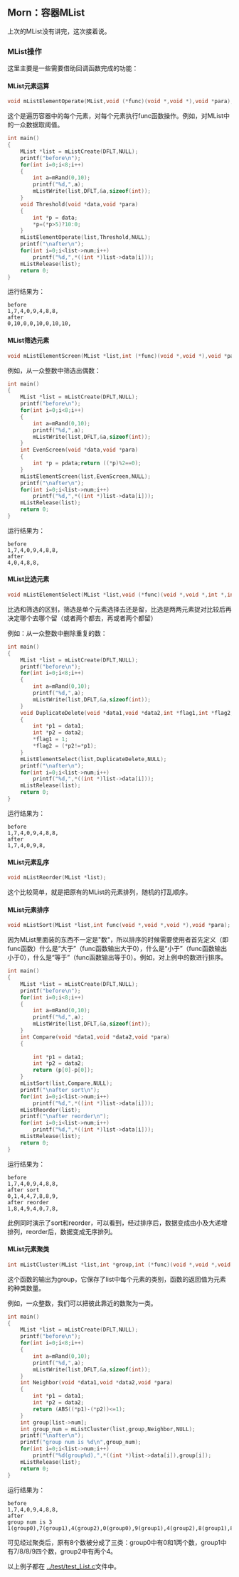 ## Morn：容器MList

上次的MList没有讲完，这次接着说。

### MList操作

这里主要是一些需要借助回调函数完成的功能：



#### MList元素运算

```c
void mListElementOperate(MList,void (*func)(void *,void *),void *para);
```

这个是遍历容器中的每个元素，对每个元素执行func函数操作。例如，对MList中的一众数据取阈值。

```c
int main()
{
    MList *list = mListCreate(DFLT,NULL);
    printf("before\n");
    for(int i=0;i<8;i++)
    {
        int a=mRand(0,10);
        printf("%d,",a);
        mListWrite(list,DFLT,&a,sizeof(int));
    }
    void Threshold(void *data,void *para)
    {
        int *p = data;
        *p=(*p>5)?10:0;
    }
    mListElementOperate(list,Threshold,NULL);
    printf("\nafter\n");
    for(int i=0;i<list->num;i++)
        printf("%d,",*((int *)list->data[i]));
    mListRelease(list);
    return 0;
}
```

运行结果为：

```
before
1,7,4,0,9,4,8,8,
after
0,10,0,0,10,0,10,10,
```



#### MList筛选元素

```c
void mListElementScreen(MList *list,int (*func)(void *,void *),void *para);
```

例如，从一众整数中筛选出偶数：

```c
int main()
{
    MList *list = mListCreate(DFLT,NULL);
    printf("before\n");
    for(int i=0;i<8;i++)
    {
        int a=mRand(0,10);
        printf("%d,",a);
        mListWrite(list,DFLT,&a,sizeof(int));
    }
    int EvenScreen(void *data,void *para)
    {
        int *p = pdata;return ((*p)%2==0);
    }
    mListElementScreen(list,EvenScreen,NULL);
    printf("\nafter\n");
    for(int i=0;i<list->num;i++)
        printf("%d,",*((int *)list->data[i]));
    mListRelease(list);
    return 0;
}
```

运行结果为：

```
before
1,7,4,0,9,4,8,8,
after
4,0,4,8,8,
```



#### MList比选元素

```c
void mListElementSelect(MList *list,void (*func)(void *,void *,int *,int *,void *),void *para);
```

比选和筛选的区别，筛选是单个元素选择去还是留，比选是两两元素捉对比较后再决定哪个去哪个留（或者两个都去，再或者两个都留）

例如：从一众整数中删除重复的数：

```c
int main()
{
    MList *list = mListCreate(DFLT,NULL);
    printf("before\n");
    for(int i=0;i<8;i++)
    {
        int a=mRand(0,10);
        printf("%d,",a);
        mListWrite(list,DFLT,&a,sizeof(int));
    }
    void DuplicateDelete(void *data1,void *data2,int *flag1,int *flag2,void *para)
    {
        int *p1 = data1;
        int *p2 = data2;
        *flag1 = 1;
        *flag2 = (*p2!=*p1);
    }
    mListElementSelect(list,DuplicateDelete,NULL);
    printf("\nafter\n");
    for(int i=0;i<list->num;i++)
        printf("%d,",*((int *)list->data[i]));
    mListRelease(list);
    return 0;
}
```

运行结果为：

```
before
1,7,4,0,9,4,8,8,
after
1,7,4,0,9,8,
```



#### MList元素乱序

```c
void mListReorder(MList *list);
```

这个比较简单，就是把原有的MList的元素排列，随机的打乱顺序。



#### MList元素排序

```c
void mListSort(MList *list,int func(void *,void *,void *),void *para);
```

因为MList里面装的东西不一定是"数"，所以排序的时候需要使用者首先定义（即func函数）什么是“大于”（func函数输出大于0），什么是“小于”（func函数输出小于0），什么是“等于”（func函数输出等于0）。例如，对上例中的数进行排序。

```c
int main()
{
    MList *list = mListCreate(DFLT,NULL);
    printf("before\n");
    for(int i=0;i<8;i++)
    {
        int a=mRand(0,10);
        printf("%d,",a);
        mListWrite(list,DFLT,&a,sizeof(int));
    }
    int Compare(void *data1,void *data2,void *para)
    {
        
        int *p1 = data1;
        int *p2 = data2;
        return (p[0]-p[0]);
    }
    mListSort(list,Compare,NULL);
    printf("\nafter sort\n");
    for(int i=0;i<list->num;i++)
        printf("%d,",*((int *)list->data[i]));
    mListReorder(list);
    printf("\nafter reorder\n");
    for(int i=0;i<list->num;i++)
        printf("%d,",*((int *)list->data[i]));
    mListRelease(list);
    return 0;
}
```

运行结果为：

```
before
1,7,4,0,9,4,8,8,
after sort
0,1,4,4,7,8,8,9,
after reorder
1,8,4,9,4,0,7,8,
```

此例同时演示了sort和reorder，可以看到，经过排序后，数据变成由小及大递增排列，reorder后，数据变成无序排列。



#### MList元素聚类

```c
int mListCluster(MList *list,int *group,int (*func)(void *,void *,void *),void *para);
```

这个函数的输出为group，它保存了list中每个元素的类别，函数的返回值为元素的种类数量。

例如，一众整数，我们可以把彼此靠近的数聚为一类。

```c
int main()
{
    MList *list = mListCreate(DFLT,NULL);
    printf("before\n");
    for(int i=0;i<8;i++)
    {
        int a=mRand(0,10);
        printf("%d,",a);
        mListWrite(list,DFLT,&a,sizeof(int));
    }
    int Neighbor(void *data1,void *data2,void *para)
    {
        int *p1 = data1;
        int *p2 = data2;
        return (ABS((*p1)-(*p2))<=1);
    }
    int group[list->num];
    int group_num = mListCluster(list,group,Neighbor,NULL);
    printf("\nafter\n");
    printf("group num is %d\n",group_num);
    for(int i=0;i<list->num;i++)
        printf("%d(group%d),",*((int *)list->data[i]),group[i]);
    mListRelease(list);
    return 0;
}
```

运行结果为：

```
before
1,7,4,0,9,4,8,8,
after
group num is 3
1(group0),7(group1),4(group2),0(group0),9(group1),4(group2),8(group1),8(group1),
```

可见经过聚类后，原有8个数被分成了三类：group0中有0和1两个数，group1中有7/8/8/9四个数，group2中有两个4。



以上例子都在 [../test/test_List.c]()文件中。

